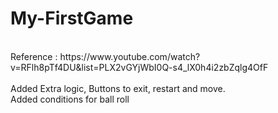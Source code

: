 # My-FirstGame
<br/>
Reference : https://www.youtube.com/watch?v=RFlh8pTf4DU&list=PLX2vGYjWbI0Q-s4_lX0h4i2zbZqlg4OfF <br/>
<br/>
Added Extra logic, Buttons to exit, restart and move.<br/>
Added conditions for ball roll
